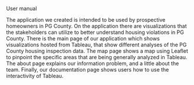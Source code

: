 User manual

The application we created is intended to be used by prospective homeowners in PG County.  On the application there are visualizations that the stakeholders can utilize to better understand housing violations in PG County.  There is the main page of our application which shows visualizations hosted from Tableau, that show different analyses of the PG County housing inspection data.  The map page shows a map using Leaflet to pinpoint the specific areas that are being generally analyzed in Tableau.  The about page explains our information problem, and a little about the team.  Finally, our documentation page shows users how to use the interactivity of Tableau.
